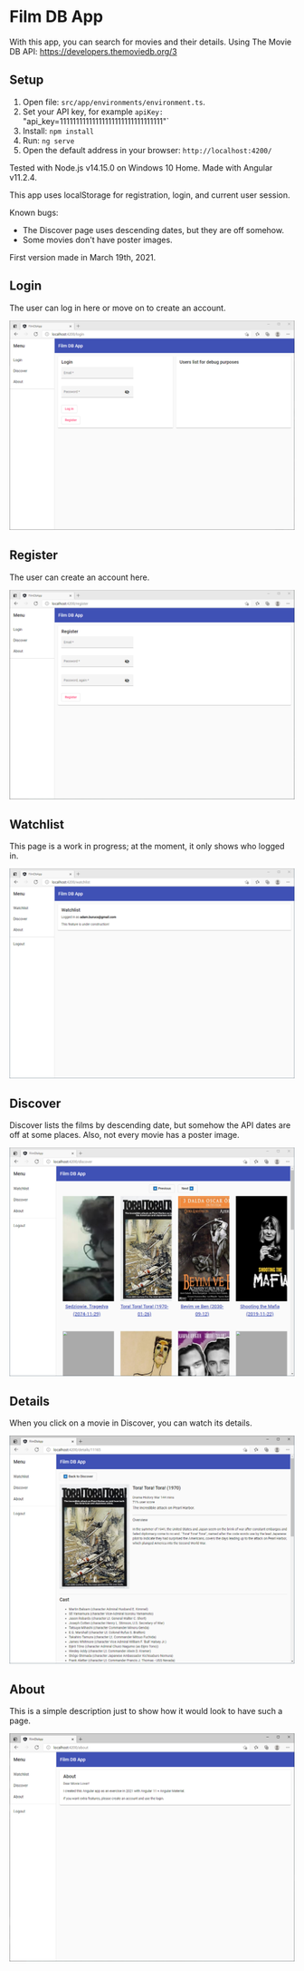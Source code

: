 # Film DB App

With this app, you can search for movies and their details.
Using The Movie DB API: https://developers.themoviedb.org/3

## Setup

1. Open file: `src/app/environments/environment.ts`.
1. Set your API key, for example `apiKey:` "api_key=11111111111111111111111111111111"`
1. Install: `npm install`
1. Run: `ng serve`
1. Open the default address in your browser: `http://localhost:4200/`

Tested with Node.js v14.15.0 on Windows 10 Home. Made with Angular v11.2.4.

This app uses localStorage for registration, login, and current user session.

Known bugs:

- The Discover page uses descending dates, but they are off somehow.
- Some movies don't have poster images.

First version made in March 19th, 2021.

## Login

The user can log in here or move on to create an account.

![Alt text](doc_img/01_login.png "Login")

## Register

The user can create an account here.

![Alt text](doc_img/02_register.png "Register")

## Watchlist

This page is a work in progress; at the moment, it only shows who logged in.

![Alt text](doc_img/03_watchlist.png "Watchlist")

## Discover

Discover lists the films by descending date, but somehow the API dates are off at some places.
Also, not every movie has a poster image.

![Alt text](doc_img/04_discover.png "Discover")

## Details

When you click on a movie in Discover, you can watch its details.

![Alt text](doc_img/05_details.png "Details")

## About

This is a simple description just to show how it would look to have such a page.

![Alt text](doc_img/06_about.png "About")
